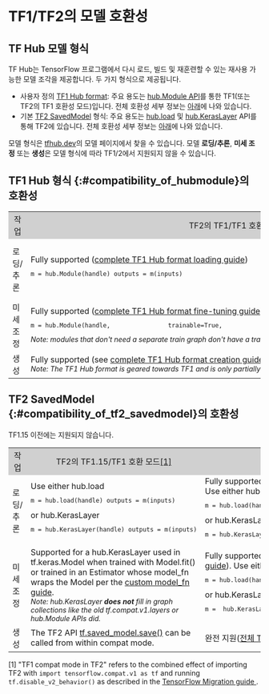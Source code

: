 <!--* freshness: { owner: 'maringeo' reviewed: '2020-09-14' review_interval: '3 months' } *-->

# TF1/TF2의 모델 호환성

## TF Hub 모델 형식

TF Hub는 TensorFlow 프로그램에서 다시 로드, 빌드 및 재훈련할 수 있는 재사용 가능한 모델 조각을 제공합니다. 두 가지 형식으로 제공됩니다.

- 사용자 정의 [TF1 Hub format](https://www.tensorflow.org/hub/tf1_hub_module): 주요 용도는 [hub.Module API](https://www.tensorflow.org/hub/api_docs/python/hub/Module)를 통한 TF1(또는 TF2의 TF1 호환성 모드)입니다. 전체 호환성 세부 정보는 [아래](#compatibility_of_hubmodule)에 나와 있습니다.
- 기본 [TF2 SavedModel](https://www.tensorflow.org/hub/tf2_saved_model) 형식: 주요 용도는 [hub.load](https://www.tensorflow.org/hub/api_docs/python/hub/load) 및 [hub.KerasLayer](https://www.tensorflow.org/hub/api_docs/python/hub/KerasLayer) API를 통해 TF2에 있습니다. 전체 호환성 세부 정보는 [아래](#compatibility_of_tf2_savedmodel)에 나와 있습니다.

모델 형식은 [tfhub.dev](https://tfhub.dev)의 모델 페이지에서 찾을 수 있습니다. 모델 **로딩/추론**, **미세 조정** 또는 **생성**은 모델 형식에 따라 TF1/2에서 지원되지 않을 수 있습니다.

## TF1 Hub 형식 {:#compatibility_of_hubmodule}의 호환성

<table style="width: 100%;">
  <tr style="text-align: center">
    <col style="width: 20%">
    <col style="width: 40%">
    <col style="width: 40%">
    <td style="text-align: center; background-color: #D0D0D0">작업</td>
    <td style="text-align: center; background-color: #D0D0D0">TF2의 TF1/TF1 호환 모드<a href="#compatfootnote">[1]</a>
</td>
    <td style="text-align: center; background-color: #D0D0D0">TF2</td>
  </tr>
  <tr>
    <td>로딩/추론</td>
    <td>       Fully supported (<a href="https://www.tensorflow.org/hub/tf1_hub_module#using_a_module">complete TF1 Hub format loading guide</a>)       <pre style="font-size: 12px;" lang="python">m = hub.Module(handle) outputs = m(inputs)</pre>     </td>
    <td> It's recommended to use either hub.load     <pre style="font-size: 12px;" lang="python">m = hub.load(handle) outputs = m.signatures["sig"](inputs)</pre>       or hub.KerasLayer       <pre style="font-size: 12px;" lang="python">m = hub.KerasLayer(handle, signature="sig") outputs = m(inputs)</pre>     </td>
  </tr>
  <tr>
    <td>미세 조정</td>
    <td>       Fully supported (<a href="https://www.tensorflow.org/hub/tf1_hub_module#for_consumers">complete TF1 Hub format fine-tuning guide</a>)     <pre style="font-size: 12px;" lang="python">m = hub.Module(handle,                trainable=True,                tags=["train"]*is_training) outputs = m(inputs)</pre>       <div style="font-style: italic; font-size: 14px">       Note: modules that don't need a separate train graph don't have a train         tag.       </div>     </td>
    <td style="text-align: center">지원되지 않음</td>
  </tr>
  <tr>
    <td>생성</td>
    <td> Fully supported (see <a href="https://www.tensorflow.org/hub/tf1_hub_module#general_approach">complete TF1 Hub format creation guide</a>) <br> <div style="font-style: italic; font-size: 14px">       Note: The TF1 Hub format is geared towards TF1 and is only partially supported in TF2. Consider creating a TF2 SavedModel.       </div> </td>
    <td style="text-align: center">Not supported</td>
  </tr>
</table>

## TF2 SavedModel {:#compatibility_of_tf2_savedmodel}의 호환성

TF1.15 이전에는 지원되지 않습니다.

<table style="width: 100%;">
  <tr style="text-align: center">
    <col style="width: 20%">
    <col style="width: 40%">
    <col style="width: 40%">
    <td style="text-align: center; background-color: #D0D0D0">작업</td>
    <td style="text-align: center; background-color: #D0D0D0">TF2의 TF1.15/TF1 호환 모드<a href="#compatfootnote">[1]</a>
</td>
    <td style="text-align: center; background-color: #D0D0D0">TF2</td>
  </tr>
  <tr>
    <td>로딩/추론</td>
    <td>       Use either hub.load     <pre style="font-size: 12px;" lang="python">m = hub.load(handle) outputs = m(inputs)</pre>       or hub.KerasLayer       <pre style="font-size: 12px;" lang="python">m = hub.KerasLayer(handle) outputs = m(inputs)</pre>     </td>
    <td> Fully supported (<a href="https://www.tensorflow.org/hub/tf2_saved_model#using_savedmodels_from_tf_hub">complete TF2 SavedModel loading guide</a>). Use either hub.load     <pre style="font-size: 12px;" lang="python">m = hub.load(handle) outputs = m(inputs)</pre>       or hub.KerasLayer       <pre style="font-size: 12px;" lang="python">m = hub.KerasLayer(handle) outputs = m(inputs)</pre>     </td>
  </tr>
  <tr>
    <td>미세 조정</td>
    <td>       Supported for a hub.KerasLayer used in  tf.keras.Model when trained with       Model.fit() or trained in an Estimator whose model_fn wraps the Model per the <a href="https://www.tensorflow.org/guide/migrate#using_a_custom_model_fn">custom model_fn guide</a>.       <br><div style="font-style: italic; font-size: 14px;">         Note: hub.KerasLayer <span style="font-weight: bold;">does not</span>         fill in graph collections like the old tf.compat.v1.layers or hub.Module         APIs did.       </div>     </td>
    <td>       Fully supported (<a href="https://www.tensorflow.org/hub/tf2_saved_model#for_savedmodel_consumers">complete TF2 SavedModel fine-tuning guide</a>).       Use either hub.load:       <pre style="font-size: 12px;" lang="python">m = hub.load(handle) outputs = m(inputs, training=is_training)</pre>       or hub.KerasLayer:       <pre style="font-size: 12px;" lang="python">m =  hub.KerasLayer(handle, trainable=True) outputs = m(inputs)</pre>     </td>
  </tr>
  <tr>
    <td>생성</td>
    <td>      The TF2 API <a href="https://www.tensorflow.org/api_docs/python/tf/saved_model/save">       tf.saved_model.save()</a> can be called from within compat mode.    </td>
   <td>완전 지원(<a href="https://www.tensorflow.org/hub/tf2_saved_model#creating_savedmodels_for_tf_hub">전체 TF2 SavedModel 생성 가이드</a> 참조)</td>
  </tr>
</table>

<p id="compatfootnote">[1] "TF1 compat mode in TF2" refers to the combined   effect of importing TF2 with   <code style="font-size: 12px;" lang="python">import tensorflow.compat.v1 as tf</code>   and running   <code style="font-size: 12px;" lang="python">tf.disable_v2_behavior()</code>  as described in the   <a href="https://www.tensorflow.org/guide/migrate">TensorFlow Migration guide   </a>.</p>
